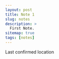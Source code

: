 ```yaml
---
layout: post
title: Note 1
slug: notes
description: >
  First Note.
sitemap: true
tags: [notes]
---
```


Last confirmed location
